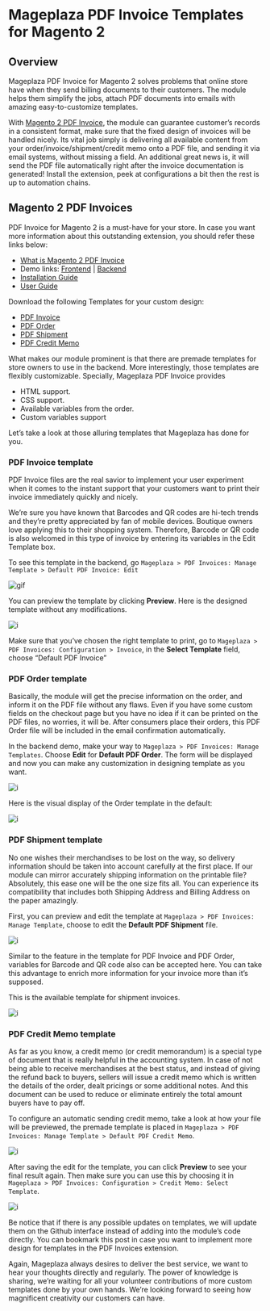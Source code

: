 # Mageplaza PDF Invoice Templates for Magento 2

## Overview

Mageplaza PDF Invoice for Magento 2 solves problems that online store have when they send billing documents to their customers. The module helps them simplify the jobs, attach PDF documents into emails with amazing easy-to-customize templates.

With [Magento 2 PDF Invoice](https://www.mageplaza.com/magento-2-pdf-invoice-extension/), the module can guarantee customer’s records in a consistent format, make sure that the fixed design of invoices will be handled nicely. Its vital job simply is delivering all available content from your order/invoice/shipment/credit memo onto a PDF file, and sending it via email systems, without missing a field. An additional great news is, it will send the PDF file automatically right after the invoice documentation is generated! Install the extension, peek at configurations a bit then the rest is up to automation chains.

## Magento 2 PDF Invoices

PDF Invoice for Magento 2 is a must-have for your store. In case you want more information about this outstanding extension, you should refer these links below:
* [What is Magento 2 PDF Invoice](https://www.mageplaza.com/magento-2-pdf-invoice-extension/)
* Demo links: [Frontend](http://pdfinvoice.demo.mageplaza.com/) | [Backend](http://pdfinvoice.demo.mageplaza.com/admin/sales/order/index/key/1d0ce6ee95e14d58dc692bbbc34c0ded0b345229d42a6dd73fb6caa60209a56f/)
* [Installation Guide](https://www.mageplaza.com/install-magento-2-extension/)
* [User Guide](https://docs.mageplaza.com/pdf-invoice-m2/)

Download the following Templates for your custom design:

* [PDF Invoice](https://github.com/mageplaza/pdf-invoice-templates/tree/master/invoice)
* [PDF Order](https://github.com/mageplaza/pdf-invoice-templates/tree/master/order)
* [PDF Shipment](https://github.com/mageplaza/pdf-invoice-templates/tree/master/shipment)
* [PDF Credit Memo](https://github.com/mageplaza/pdf-invoice-templates/tree/master/creditmemo)

What makes our module prominent is that there are premade templates for store owners to use in the backend. More interestingly, those templates are flexibly customizable. Specially, Mageplaza PDF Invoice provides
* HTML support.
* CSS support.
* Available variables from the order.
* Custom variables support

Let’s take a look at those alluring templates that Mageplaza has done for you.

### PDF Invoice template
PDF Invoice files are the real savior to implement your user experiment when it comes to the instant support that your customers want to print their invoice immediately quickly and nicely. 

We’re sure you have known that Barcodes and QR codes are hi-tech trends and they’re pretty appreciated by fan of mobile devices. Boutique owners love applying this to their shopping system. Therefore, Barcode or QR code is also welcomed in this type of invoice by entering its variables in the Edit Template box.

To see this template in the backend, go ``Mageplaza > PDF Invoices: Manage Template > Default PDF Invoice: Edit``

 ![gif](https://i.imgur.com/7Hqs4Fy.gif)

You can preview the template by clicking **Preview**. Here is the designed template without any modifications.

![i](https://i.imgur.com/PHQUA1W.jpg)

Make sure that you’ve chosen the right template to print, go to ``Mageplaza > PDF Invoices: Configuration > Invoice``, in the **Select Template** field, choose “Default PDF Invoice”

### PDF Order template
Basically, the module will get the precise information on the order, and inform it on the PDF file without any flaws. Even if you have some custom fields on the checkout page but you have no idea if it can be printed on the PDF files, no worries, it will be. After consumers place their orders, this PDF Order file will be included in the email confirmation automatically.  

In the backend demo, make your way to ``Mageplaza > PDF Invoices: Manage Templates``. Choose **Edit** for **Default PDF Order**. The form will be displayed and now you can make any customization in designing template as you want.

 ![i](https://i.imgur.com/iXYLhdi.gif)

Here is the visual display of the Order template in the default:

![i](https://i.imgur.com/XGUwmYR.jpg)

### PDF Shipment template
No one wishes their merchandises to be lost on the way, so delivery information should be taken into account carefully at the first place. If our module can mirror accurately shipping information on the printable file? Absolutely, this ease one will be the one size fits all. You can experience its compatibility that includes both Shipping Address and Billing Address on the paper amazingly.

First, you can preview and edit the template at ``Mageplaza > PDF Invoices: Manage Template``, choose to edit the **Default PDF Shipment** file.

![i](https://i.imgur.com/64lp6ca.gif)

Similar to the feature in the template for PDF Invoice and PDF Order, variables for Barcode and QR code also can be accepted here. You can take this advantage to enrich more information for your invoice more than it’s supposed.

This is the available template for shipment invoices. 

![i](https://i.imgur.com/NLR9S1t.jpg)
 

### PDF Credit Memo template
As far as you know, a credit memo (or credit memorandum) is a special type of document that is really helpful in the accounting system. In case of not being able to receive merchandises at the best status, and instead of giving the refund back to buyers, sellers will issue a credit memo which is written the details of the order, dealt pricings or some additional notes. And this document can be used to reduce or eliminate entirely the total amount buyers have to pay off.

To configure an automatic sending credit memo, take a look at how your file will be previewed, the premade template is placed in ``Mageplaza > PDF Invoices: Manage Template > Default PDF Credit Memo``.
  
![i](https://i.imgur.com/Yww98qO.gif)

After saving the edit for the template, you can click **Preview** to see your final result again. Then make sure you can use this by choosing it in ``Mageplaza > PDF Invoices: Configuration > Credit Memo: Select Template``.

![i](https://i.imgur.com/p7DnC5p.jpg)


Be notice that if there is any possible updates on templates, we will update them on the Github interface instead of adding into the module’s code directly. You can bookmark this post in case you want to implement more design for templates in the PDF Invoices extension.

Again, Mageplaza always desires to deliver the best service, we want to hear your thoughts directly and regularly. The power of knowledge is sharing, we’re waiting for all your volunteer contributions of more custom templates done by your own hands. We’re looking forward to seeing how magnificent creativity our customers can have.  

